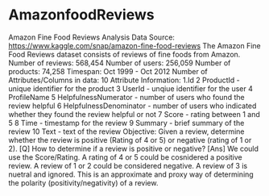 # AmazonfoodReviews
Amazon Fine Food Reviews Analysis Data Source: https://www.kaggle.com/snap/amazon-fine-food-reviews  The Amazon Fine Food Reviews dataset consists of reviews of fine foods from Amazon.  Number of reviews: 568,454 Number of users: 256,059 Number of products: 74,258 Timespan: Oct 1999 - Oct 2012 Number of Attributes/Columns in data: 10 Attribute Information: 1.Id 2 ProductId - unique identifier for the product 3 UserId - unqiue identifier for the user 4 ProfileName 5 HelpfulnessNumerator - number of users who found the review helpful 6 HelpfulnessDenominator - number of users who indicated whether they found the review helpful or not 7 Score - rating between 1 and 5 8 Time - timestamp for the review 9 Summary - brief summary of the review 10 Text - text of the review  Objective: Given a review, determine whether the review is positive (Rating of 4 or 5) or negative (rating of 1 or 2). [Q] How to determine if a review is positive or negative? [Ans] We could use the Score/Rating. A rating of 4 or 5 could be cosnidered a positive review. A review of 1 or 2 could be considered negative. A review of 3 is nuetral and ignored. This is an approximate and proxy way of determining the polarity (positivity/negativity) of a review.
